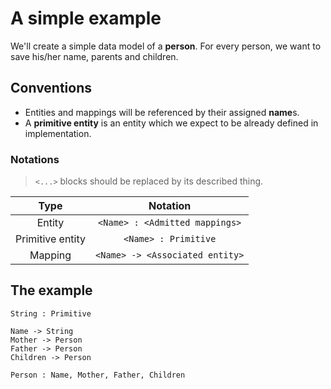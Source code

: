 # A simple example

We'll create a simple data model of a **person**. For every person, we want to save his/her name, parents and children.

## Conventions

- Entities and mappings will be referenced by their assigned **name**s.
- A **primitive entity** is an entity which we expect to be already defined in implementation.

### Notations

> `<...>` blocks should be replaced by its described thing.

|       Type       |            Notation             |
| :--------------: | :-----------------------------: |
|      Entity      | `<Name> : <Admitted mappings>`  |
| Primitive entity |      `<Name> : Primitive`       |
|     Mapping      | `<Name> -> <Associated entity>` |

## The example

```
String : Primitive

Name -> String
Mother -> Person
Father -> Person
Children -> Person

Person : Name, Mother, Father, Children
```

